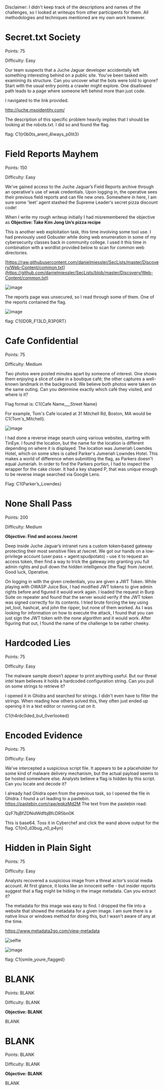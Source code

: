 Disclaimer: I didn't keep track of the descriptions and names of the challenges, so I looked at writeups from other participents for them. All methodologies and techniques mentioned are my own work however.

# **Secret.txt Society**

Points: 75

Difficulty: Easy

Our team suspects that a Juche Jaguar developer accidentally left something interesting behind on a public site. You’ve been tasked with examining its structure. Can you uncover what the bots were told to ignore? Start with the usual entry points a crawler might explore. One disallowed path leads to a page where someone left behind more than just code.

I navigated to the link provided. 

http://juche.msoidentity.com/

The description of this specific problem heavily implies that I should be looking at the robots.txt. I did so and found the flag.

flag: C1{r0b0ts_arent_4lways_p0lit3}

# **Field Reports Mayhem**

Points: 150

Difficulty: Easy

We've gained access to the Juche Jaguar’s Field Reports archive through an operative's use of weak credentials. Upon logging in, the operative sees their previous field reports and can file new ones. Somewhere in here, I am sure some 'leet' agent stashed the Supreme Leader's secret pizza discount code!

When I write my rough writeup initially I had misremembered the objective as **Objective: Take Kim Jong Un’s pizza recipe**

This is another web exploitation task, this time involving some tool use. I had previously used Gobuster while doing web enumeration in some of my cybersecurity classes back in community college. I used it this time in combination with a wordlist provided below to scan for common web directories.

[https://raw.githubusercontent.com/danielmiessler/SecLists/master/Discovery/Web-Content/common.txt](https://github.com/danielmiessler/SecLists/blob/master/Discovery/Web-Content/common.txt)

![image](https://github.com/user-attachments/assets/43ec0979-c7b7-415c-b534-c5ff1a117ea9)

The reports page was unsecured, so I read through some of them. One of the reports contained the flag.

![image](https://github.com/user-attachments/assets/9adab6b9-7895-4c40-8765-10f05e6ae033)

flag: C1{ID0R_F13LD_R3P0RT}

# **Cafe Confidential**

Points: 75

Difficulty: Medium

Two photos were posted minutes apart by someone of interest. One shows them enjoying a slice of cake in a boutique café; the other captures a well-known landmark in the background. We believe both photos were taken on the same outing. Can you determine exactly which café they visited, and where is it?

Flag format is: C1{Cafe Name___Street Name}

For example, Tom's Cafe located at 31 Mitchell Rd, Boston, MA would be C1{Tom's_Mitchell}.


![image](https://github.com/user-attachments/assets/0b3203b6-5645-4097-8878-cd3421090cf1)


I had done a reverse image search using various websites, starting with TinEye. I found the location, but the name for the location is different depending on where it is displayed. The location was Jumeriah Lowndes Hotel, which on some sites is called Parker's Jumeriah Lowndes Hotel. This makes a world of difference when submitting the flag, as Parkers doesn't equal Jumeriah. In order to find the Parkers portion, I had to inspect the wrapper for the cake closer. It had a key shaped P, that was unique enough to be reverse image searched via Google Lens.

Flag: C1{Parker’s_Lowndes}

# **None Shall Pass**

Points: 200

Difficulty: Medium

**Objective: Find and access /secret**

Deep inside Juche Jaguar’s intranet runs a custom token‐based gateway protecting their most sensitive files at /secret. We got our hands on a low‐privilege account (user:pass = agent:spudpotato) - use it to request an access token, then find a way to trick the gateway into granting you full admin rights and pull down the hidden intelligence (the flag) from /secret. Good luck, Operative.

On logging in with the given credentials, you are given a JWT Token. While playing with OWASP Juice Box, I had modified JWT tokens to give admin rights before and figured it would work again. I loaded the request in Burp Suite on repeater and found that the server would verify if the JWT token was signed correctly for its contents. I tried brute forcing the key using jwt_tool, hashcat, and john the ripper, but none of them worked. As I was looking for information on how to execute the attack, I found that you can just sign the JWT token with the none algorithm and it would work. After figuring that out, I found the name of the challenge to be rather cheeky.

# **Hardcoded Lies**

Points: 75

Difficulty: Easy

The malware sample doesn’t appear to print anything useful. But our threat intel team believes it holds a hardcoded configuration string. Can you pull on some strings to retrieve it?

I opened it in Ghidra and searched for strings. I didn't even have to filter the strings. When reading how others solved this, they often just ended up opening it in a text editor or running cat on it.

C1{h4rdc0ded_but_0verlooked}

# **Encoded Evidence**

Points: 75

Difficulty: Easy

We've intercepted a suspicious script file. It appears to be a placeholder for some kind of malware delivery mechanism, but the actual payload seems to be hosted somewhere else. Analysts believe a flag is hidden by this script. Can you locate and decode it?

I already had Ghidra open from the previous task, so I opened the file in Ghidra. I found a url leading to a pastebin.
https://pastebin.com/raw/eqkzMd2M
The text from the pastebin read:

QzF7bjBfZDNidWdfbjBfcDR5bn0K

This is base64. Toss it in Cyberchef and click the wand above output for the flag.
C1{n0_d3bug_n0_p4yn}

# **Hidden in Plain Sight**

Points: 75

Difficulty: Easy

Analysts recovered a suspicious image from a threat actor’s social media account. At first glance, it looks like an innocent selfie - but insider reports suggest that a flag might be hiding in the image metadata. Can you extract it?

The metadata for this image was easy to find. I dropped the file into a website that showed the metadata for a given image. I am sure there is a native linux or windows method for doing this, but I wasn't aware of any at the time.

https://www.metadata2go.com/view-metadata

![selfie](https://github.com/user-attachments/assets/8bb3c19b-9ca5-4ee8-9b9e-be32558a94b9)

![image](https://github.com/user-attachments/assets/fcd8652e-6647-4a94-bf91-56f76120131a)

flag: C1{smile_youre_flagged}

# **BLANK**

Points: BLANK

Difficulty: BLANK

**Objective: BLANK**

BLANK

# **BLANK**

Points: BLANK

Difficulty: BLANK

**Objective: BLANK**

BLANK
